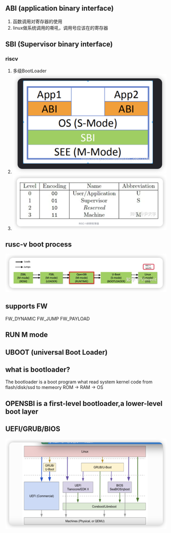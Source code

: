 ## ABI (application binary interface)
1. 函数调用对寄存器的使用
2. linux做系统调用的嘶吼，调用号应该在的寄存器

## SBI (Supervisor binary interface)
### riscv
1. 多级BootLoader
2. ![s-mode,m-mode](image.png)
3. ![Alt text](image-1.png)

## rusc-v boot process

![Alt text](image-2.png)

## supports FW
FW_DYNAMIC 
FW_JUMP
FW_PAYLOAD

## RUN M mode

## UBOOT (universal Boot Loader)

## what is bootloader?
The bootloader is a boot program what read system kernel code from flash/disk/ssd to memeory
ROM -> RAM -> OS
## OPENSBI is a first-level bootloader,a lower-level boot layer

## UEFI/GRUB/BIOS

![Alt text](image-3.png)
